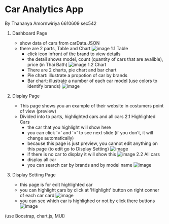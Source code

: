 # Car Analytics App
By Thananya Amornwiriya 6610609 sec542

1. Dashboard Page
   - show data of cars from carData.JSON
   - there are 2 parts, Table and Chart
  ![image](https://github.com/user-attachments/assets/e0aa9356-f62b-419f-8ce5-8a7b01279c50)
   1.1 Table
       - click icon infront of the brand to view details
       - the detail shows model, count (quantity of cars that are avalible), price (in Thai Bath)
    ![image](https://github.com/user-attachments/assets/f2b81c8f-478f-45bb-8700-c49dc7348aab)
   1.2 Chart
      - There are 2 charts, pie chart and bar chart
      - Pie chart: illustrate a propotion of car by brands
      - Bar chart: illustrate a number of each car model (use colors to identify brands)
    ![image](https://github.com/user-attachments/assets/01fff79a-8755-405a-bad0-c4bf511ee873)

2. Display Page
   - This page shows you an example of their website in costumers point of view (preview)
   - Divided into to parts, highlighted cars and all cars
   2.1 Highlighted Cars
        - the car that you highlight will show here
        - you can click '>' and '<' to see next slide (if you don't, it will change automatically)
        - because this page is just preview, you cannot edit anything on this page (to edit go to Display Setting)
    ![image](https://github.com/user-attachments/assets/a3649674-4d61-4dae-91e2-5f1b9f402a17)
        - if there is no car to display it will show this
    ![image](https://github.com/user-attachments/assets/2b90d2d1-3351-4e96-9919-a5084866ac7f)
   2.2  All cars
        - display all car
        - you can search car by brands and by model name
    ![image](https://github.com/user-attachments/assets/7439bdf2-6b8d-4805-9216-34c517b6c62d)

3. Display Setting Page
   - this page is for edit highlighted car
   - you can highlight cars by click at 'Highlight' button on right conner of each car card
  ![image](https://github.com/user-attachments/assets/377c15c0-3fbb-4911-bbe7-2904170864cc)
   - you can see which car is highlighed or not by click there buttons
  ![image](https://github.com/user-attachments/assets/6d2c2fac-9125-420b-8de0-35a8aa93452b)

(use Boostrap, chart.js, MUI)
